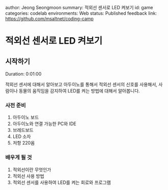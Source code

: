 author: Jeong Seongmoon
summary: 적외선 센서로 LED 켜보기
id: game
categories: codelab
environments: Web
status: Published
feedback link: https://github.com/msaltnet/coding-camp

# 적외선 센서로 LED 켜보기

## 시작하기
Duration: 0:01:00

적외선 센서에 대해서 알아보고 아두이노를 통해서 적외선 센서의 신호를 사용해서, 사람이나 동물의 움직임을 감지하여 LED를 켜는 방법에 대해서 알아봅니다.

### 사전 준비
1. 아두이노 보드
1. 아두이노와 연결 가능한 PC와 IDE
1. 브레드보드
1. LED 소자
1. 저항 220옴

### 배우게 될 것
1. 적외선이란 무엇인가
1. 적외선 사용 방법
1. 적외선 센서를 사용하여 LED를 켜는 회로와 프로그램

